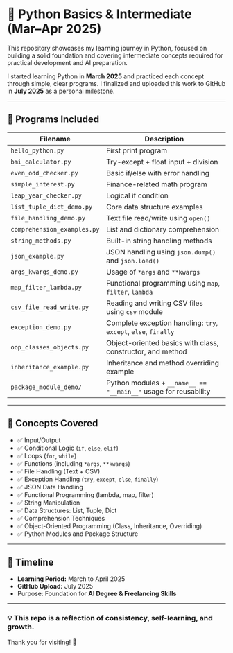 # 🐍 Python Basics & Intermediate (Mar–Apr 2025)

This repository showcases my learning journey in Python, focused on building a solid foundation and covering intermediate concepts required for practical development and AI preparation.

I started learning Python in **March 2025** and practiced each concept through simple, clear programs. I finalized and uploaded this work to GitHub in **July 2025** as a personal milestone.

---

## 📁 Programs Included

| Filename                        | Description |
|----------------------------------|-------------|
| `hello_python.py`               | First print program |
| `bmi_calculator.py`             | Try-except + float input + division |
| `even_odd_checker.py`           | Basic if/else with error handling |
| `simple_interest.py`            | Finance-related math program |
| `leap_year_checker.py`          | Logical if condition |
| `list_tuple_dict_demo.py`       | Core data structure examples |
| `file_handling_demo.py`         | Text file read/write using `open()` |
| `comprehension_examples.py`     | List and dictionary comprehension |
| `string_methods.py`             | Built-in string handling methods |
| `json_example.py`               | JSON handling using `json.dump()` and `json.load()` |
| `args_kwargs_demo.py`           | Usage of `*args` and `**kwargs` |
| `map_filter_lambda.py`          | Functional programming using `map`, `filter`, `lambda` |
| `csv_file_read_write.py`        | Reading and writing CSV files using `csv` module |
| `exception_demo.py`             | Complete exception handling: `try`, `except`, `else`, `finally` |
| `oop_classes_objects.py`        | Object-oriented basics with class, constructor, and method |
| `inheritance_example.py`        | Inheritance and method overriding example |
| `package_module_demo/`          | Python modules + `__name__ == "__main__"` usage for reusability |

---

## 🧠 Concepts Covered

- ✅ Input/Output
- ✅ Conditional Logic (`if`, `else`, `elif`)
- ✅ Loops (`for`, `while`)
- ✅ Functions (including `*args`, `**kwargs`)
- ✅ File Handling (Text + CSV)
- ✅ Exception Handling (`try`, `except`, `else`, `finally`)
- ✅ JSON Data Handling
- ✅ Functional Programming (lambda, map, filter)
- ✅ String Manipulation
- ✅ Data Structures: List, Tuple, Dict
- ✅ Comprehension Techniques
- ✅ Object-Oriented Programming (Class, Inheritance, Overriding)
- ✅ Python Modules and Package Structure

---

## 📅 Timeline

- **Learning Period:** March to April 2025  
- **GitHub Upload:** July 2025  
- Purpose: Foundation for **AI Degree & Freelancing Skills**

---

### 💡 This repo is a reflection of consistency, self-learning, and growth.  
Thank you for visiting! 💙
